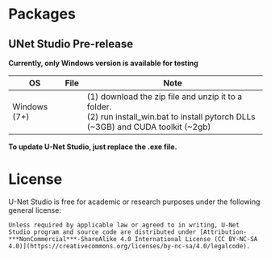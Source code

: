 
# Packages

## UNet Studio Pre-release

**Currently, only Windows version is available for testing**

| OS      | File     | Note      |
|---------|----------|-----------|
|  Windows (7+)  |   | (1) download the zip file and unzip it to a folder. <br> (2) run install_win.bat to install pytorch DLLs (~3GB) and CUDA toolkit (~2gb)|

**To update U-Net Studio, just replace the .exe file.**

# License

U-Net Studio is free for academic or research purposes under the following general license:

```
Unless required by applicable law or agreed to in writing, U-Net Studio program and source code are distributed under [Attribution-***NonCommercial***-ShareAlike 4.0 International License (CC BY-NC-SA 4.0)](https://creativecommons.org/licenses/by-nc-sa/4.0/legalcode). 
```
